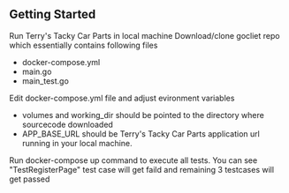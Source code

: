 ## Getting Started

Run Terry's Tacky Car Parts in local machine 
Download/clone gocliet repo which essentially contains following files

 - docker-compose.yml
 - main.go
 - main_test.go
 
 Edit docker-compose.yml file and adjust evironment variables
 - volumes and working_dir should be pointed to the directory where sourcecode downloaded
 - APP_BASE_URL should be Terry's Tacky Car Parts application url running in your local machine. 

 Run docker-compose up command to execute all tests. You can see "TestRegisterPage" test case will get faild and remaining 3 testcases will get passed